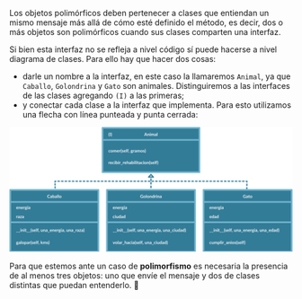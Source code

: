 Los objetos polimórficos deben pertenecer a clases que entiendan un mismo mensaje más allá de cómo esté definido el método, es decir, dos o más objetos son polimórficos cuando sus clases comparten una interfaz. 

Si bien esta interfaz no se refleja a nivel código sí puede hacerse a nivel diagrama de clases. Para ello hay que hacer dos cosas:

* darle un nombre a la interfaz, en este caso la llamaremos `Animal`, ya que `Caballo`, `Golondrina` y `Gato` son animales. Distinguiremos a las interfaces de las clases agregando `(I)` a las primeras;
* y conectar cada clase a la interfaz que implementa. Para esto utilizamos una flecha con línea punteada y punta cerrada:

<img src="https://raw.githubusercontent.com/MumukiProject/mumuki-guia-python3-polimorfismo-python-v-2021/master/assets/clases_3_1648655538771.6.svg" alt="clases_3_1648655538771.6.svg" width="800" height="auto">


Para que estemos ante un caso de **polimorfismo** es necesaria la presencia de al menos tres objetos: uno que envíe el mensaje y dos de clases distintas que puedan entenderlo. :exploding_head:
